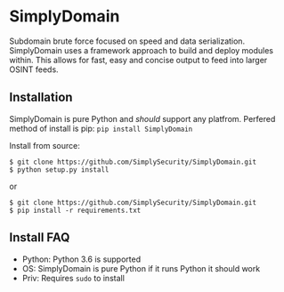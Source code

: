# SimplyDomain
Subdomain brute force focused on speed and data serialization. 
SimplyDomain uses a framework approach to build and deploy modules within. This allows
for fast, easy and concise output to feed into larger OSINT feeds.

## Installation
SimplyDomain is pure Python and *should* support any platfrom. 
Perfered method of install is pip:
`pip install SimplyDomain`

Install from source:
```
$ git clone https://github.com/SimplySecurity/SimplyDomain.git
$ python setup.py install
```

or 

```
$ git clone https://github.com/SimplySecurity/SimplyDomain.git
$ pip install -r requirements.txt
```

## Install FAQ
* Python: Python 3.6 is supported
* OS: SimplyDomain is pure Python if it runs Python it should work
* Priv: Requires `sudo` to install

